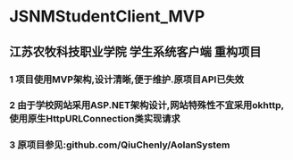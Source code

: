 # JSNMStudentClient_MVP
## 江苏农牧科技职业学院 学生系统客户端 重构项目
### 1 项目使用MVP架构,设计清晰,便于维护.原项目API已失效
### 2 由于学校网站采用ASP.NET架构设计,网站特殊性不宜采用okhttp,使用原生HttpURLConnection类实现请求
### 3 原项目参见:github.com/QiuChenly/AolanSystem

